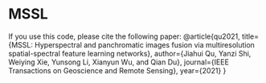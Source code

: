 # MSSL
If you use this code, please cite the following paper:
@article{qu2021,
title={MSSL: Hyperspectral and panchromatic images fusion via multiresolution spatial-spectral feature learning networks},
author={Jiahui Qu, Yanzi Shi, Weiying Xie, Yunsong Li, Xianyun Wu, and Qian Du},
journal={IEEE Transactions on Geoscience and Remote Sensing},
year={2021} }
